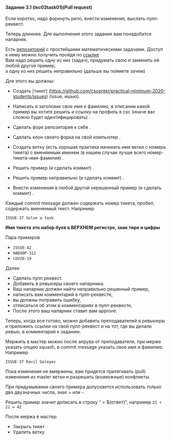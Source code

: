 #### Задание 3.1  (lec03task01)(Pull request)
Если коротко, надо форкнуть репо, внести изменения, выслать пулл-реквест.

Теперь длиннее.
Для выполнения этого задания вам понадобится напарник.

Есть [репозиторий](https://github.com/cscenter/practical-minimum-2020-students) с простейшими математическими задачами. Доступ к нему можно получить пройдя по [ссылке](https://classroom.github.com/g/FRNzm-4B)   
Вам надо решить одну из них (задач),
придумать свою и заменить ей любой другой пример,      
а одну из них решить неправильно (дальше вы поймете зачем)

Для этого вы должны:

* Создать [тикет] (https://github.com/cscenter/practical-minimum-2020-students/issues) (issue, ишью).
* Написать в заголовке свое имя и фамилию, в описании какой пример вы хотите решить и ссылку на профиль в csc (иначе вас сложно будет идентифицировать) .

* Сделать форк репозитория к себе .
* Сделать клон своего форка на свой компьютер .
* Создать ветку (есть хорошая практика начинать имя ветки с номера тикета) с вменяемым именем (в нашем случае лучше всего номер-тикета-имя-фамилия) .
* Решить пример (и сделать коммит) .
* Решить пример неправильно (и сделать коммит) .
* Внести изменения в любой другой нерешенный пример (и сделать коммит) .

Каждый commit message должен содержать номер тикета, пробел, содержать вменяемый текст. Например
```
ISSUE-37 Solve a task
```

**Имя тикета это набор букв в ВЕРХНЕМ регистре, знак тире и цифры**

Пара примеров

* `ISSUE-42`
* `HADOOP-312`
* `COVID-19`

Далее

* Сделать пулл реквест.
* Добавить в ревьюеры своего напарника.
* Ваш напарник должен найти неправильно решенный пример,
 * написать вам комментарий в пулл-реквесте,
 * вы должны поправить ошибку,
 * отписаться об этом в комментариях в пулл-реквесте,
 * После этого ваш напарник ставит вам approve.

Теперь, когда все готово, можно добавить преподавателей в ревьюеры и приложить ссылки на свой пулл-реквест и на тот, где вы делали ревью, в комментарий к заданию.

Мержить в мастер можно после апрува от преподавателя, при мерже указать опцию squash, в commit message указать свое имя и фамилию. Например

```
ISSUE-37 Ravil Galeyev
```

Пока изменения не вмержены, вам придется притягивать (pull) изменения из master ветки и разрешать (возможные) конфликты.

При придумывании своего примера допускается использовать только два двузначных числа, знак + или -.

Решить пример значит дописать в строку “ = ${ответ}”,
например `21 + 21 = 42`

После мержа в мастер:

* Закрыть тикет
* Удалить ветку
